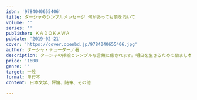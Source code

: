 ```yaml
---
isbn: '9784040655406'
title: ターシャのシンプルメッセージ 何があっても前を向いて
volume: ''
series: ''
publisher: ＫＡＤＯＫＡＷＡ
pubdate: '2019-02-21'
cover: 'https://cover.openbd.jp/9784040655406.jpg'
author: ターシャ・テューダー／著
description: ターシャの挿絵とシンプルな言葉に癒されます。明日を生きるための励まし本
price: '1600'
genre: ''
target: 一般
format: 単行本
content: 日本文学、評論、随筆、その他

---
```

